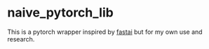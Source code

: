 # naive_pytorch_lib

This is a pytorch wrapper inspired by [fastai](https://github.com/fastai/fastai) but for my own use and research.
